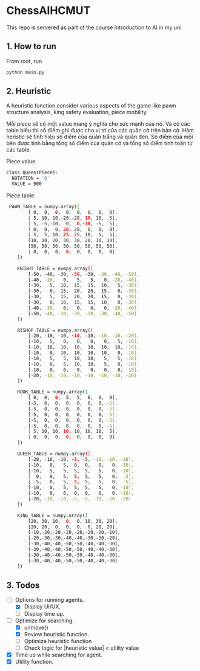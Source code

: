 # ChessAIHCMUT
This repo is servered as part of the course Introduction to AI in my uni

## 1. How to run
From root, run
```bash
python main.py
```
## 2. Heuristic
A heuristic function consider various aspects of the game like pawn structure analysis, king safety evaluation, piece mobility.

Mỗi piece sẽ có một value mang ý nghĩa cho sức mạnh của nó. Và có các table biểu thị số điểm ghi được cho vị trí của các quân cờ trên bàn cờ. Hàm heristic sẽ tính hiệu số điểm của quân trắng và quân đen. Số điểm của mỗi bên được tính bằng tổng số điểm của quân cờ và tổng số điểm tính toán từ các table.

Piece value
```bash
class Queen(Piece):
  NOTATION = 'Q'
  VALUE = 900

```

Piece table
```bash
 PAWN_TABLE = numpy.array([
        [ 0,  0,  0,  0,  0,  0,  0,  0],
        [ 5, 10, 10,-20,-20, 10, 10,  5],
        [ 5, -5,-10,  0,  0,-10, -5,  5],
        [ 0,  0,  0, 20, 20,  0,  0,  0],
        [ 5,  5, 10, 25, 25, 10,  5,  5],
        [10, 10, 20, 30, 30, 20, 10, 10],
        [50, 50, 50, 50, 50, 50, 50, 50],
        [ 0,  0,  0,  0,  0,  0,  0,  0]
    ])

    KNIGHT_TABLE = numpy.array([
        [-50, -40, -30, -30, -30, -30, -40, -50],
        [-40, -20,   0,   5,   5,   0, -20, -40],
        [-30,   5,  10,  15,  15,  10,   5, -30],
        [-30,   0,  15,  20,  20,  15,   0, -30],
        [-30,   5,  15,  20,  20,  15,   0, -30],
        [-30,   0,  10,  15,  15,  10,   0, -30],
        [-40, -20,   0,   0,   0,   0, -20, -40],
        [-50, -40, -30, -30, -30, -30, -40, -50]
    ])

    BISHOP_TABLE = numpy.array([
        [-20, -10, -10, -10, -10, -10, -10, -20],
        [-10,   5,   0,   0,   0,   0,   5, -10],
        [-10,  10,  10,  10,  10,  10,  10, -10],
        [-10,   0,  10,  10,  10,  10,   0, -10],
        [-10,   5,   5,  10,  10,   5,   5, -10],
        [-10,   0,   5,  10,  10,   5,   0, -10],
        [-10,   0,   0,   0,   0,   0,   0, -10],
        [-20, -10, -10, -10, -10, -10, -10, -20]
    ])

    ROOK_TABLE = numpy.array([
        [ 0,  0,  0,  5,  5,  0,  0,  0],
        [-5,  0,  0,  0,  0,  0,  0, -5],
        [-5,  0,  0,  0,  0,  0,  0, -5],
        [-5,  0,  0,  0,  0,  0,  0, -5],
        [-5,  0,  0,  0,  0,  0,  0, -5],
        [-5,  0,  0,  0,  0,  0,  0, -5],
        [ 5, 10, 10, 10, 10, 10, 10,  5],
        [ 0,  0,  0,  0,  0,  0,  0,  0]
    ])

    QUEEN_TABLE = numpy.array([
        [-20, -10, -10, -5, -5, -10, -10, -20],
        [-10,   0,   5,  0,  0,   0,   0, -10],
        [-10,   5,   5,  5,  5,   5,   0, -10],
        [  0,   0,   5,  5,  5,   5,   0,  -5],
        [ -5,   0,   5,  5,  5,   5,   0,  -5],
        [-10,   0,   5,  5,  5,   5,   0, -10],
        [-10,   0,   0,  0,  0,   0,   0, -10],
        [-20, -10, -10, -5, -5, -10, -10, -20]
    ])

    KING_TABLE = numpy.array([
        [20, 30, 10,  0,  0, 10, 30, 20],
        [20, 20,  0,  0,  0,  0, 20, 20],
        [-10,-20,-20,-20,-20,-20,-20,-10],
        [-20,-30,-30,-40,-40,-30,-30,-20],
        [-30,-40,-40,-50,-50,-40,-40,-30],
        [-30,-40,-40,-50,-50,-40,-40,-30],
        [-30,-40,-40,-50,-50,-40,-40,-30],
        [-30,-40,-40,-50,-50,-40,-40,-30]
    ])
```


## 3. Todos
+ [ ] Options for running agents.
    + [x] Display UI/UX.
    + [ ] Display time up.
+ [ ] Optimize for searching.
  + [x] unmove()
  + [x] Review heuristic function.
  + [ ] Optimize heuristic function
  + [ ] Check logic for |heuristic value| < utility value
+ [x] Time up while searching for agent.
+ [x] Utility function. 
